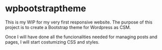 wpbootstraptheme
================

This is my WIP for my very first responsive website. The purpose of this project is to create a Bootstrap theme for Wordpress as CSM.

Once I will have done all the funcionalities needed for managing posts and pages, I will start costumizing CSS and styles.
